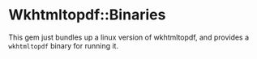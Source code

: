 # Wkhtmltopdf::Binaries

This gem just bundles up a linux version of wkhtmltopdf, and provides a `wkhtmltopdf` binary for running it.
